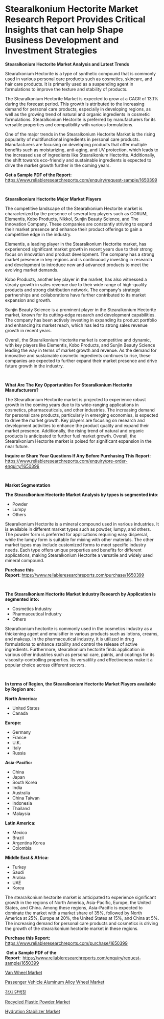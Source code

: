 <p><h1>Stearalkonium Hectorite Market Research Report Provides Critical Insights that can help Shape Business Development and Investment Strategies</h1></p><p><strong>Stearalkonium Hectorite Market Analysis and Latest Trends</strong></p>
<p><p>Stearalkonium Hectorite is a type of synthetic compound that is commonly used in various personal care products such as cosmetics, skincare, and hair care products. It is primarily used as a suspending agent in formulations to improve the texture and stability of products.</p><p>The Stearalkonium Hectorite Market is expected to grow at a CAGR of 13.1% during the forecast period. This growth is attributed to the increasing demand for personal care products, especially in developing regions, as well as the growing trend of natural and organic ingredients in cosmetic formulations. Stearalkonium Hectorite is preferred by manufacturers for its versatile properties and compatibility with various formulations.</p><p>One of the major trends in the Stearalkonium Hectorite Market is the rising popularity of multifunctional ingredients in personal care products. Manufacturers are focusing on developing products that offer multiple benefits such as moisturizing, anti-aging, and UV protection, which leads to the increased use of ingredients like Stearalkonium Hectorite. Additionally, the shift towards eco-friendly and sustainable ingredients is expected to drive the market growth further in the coming years.</p></p>
<p><strong>Get a Sample PDF of the Report:&nbsp;</strong> <a href="https://www.reliableresearchreports.com/enquiry/request-sample/1650399">https://www.reliableresearchreports.com/enquiry/request-sample/1650399</a></p>
<p>&nbsp;</p>
<p><strong>Stearalkonium Hectorite Major Market Players</strong></p>
<p><p>The competitive landscape of the Stearalkonium Hectorite market is characterized by the presence of several key players such as CORUM, Elementis, Kobo Products, Nikkol, Sunjin Beauty Science, and The Innovation Company. These companies are constantly striving to expand their market presence and enhance their product offerings to gain a competitive edge in the industry.</p><p>Elementis, a leading player in the Stearalkonium Hectorite market, has experienced significant market growth in recent years due to their strong focus on innovation and product development. The company has a strong market presence in key regions and is continuously investing in research and development to introduce new and advanced products to meet the evolving market demands.</p><p>Kobo Products, another key player in the market, has also witnessed a steady growth in sales revenue due to their wide range of high-quality products and strong distribution network. The company's strategic partnerships and collaborations have further contributed to its market expansion and growth.</p><p>Sunjin Beauty Science is a prominent player in the Stearalkonium Hectorite market, known for its cutting-edge research and development capabilities. The company has been actively investing in expanding its product portfolio and enhancing its market reach, which has led to strong sales revenue growth in recent years.</p><p>Overall, the Stearalkonium Hectorite market is competitive and dynamic, with key players like Elementis, Kobo Products, and Sunjin Beauty Science leading the way in terms of market growth and revenue. As the demand for innovative and sustainable cosmetic ingredients continues to rise, these companies are expected to further expand their market presence and drive future growth in the industry.</p></p>
<p>&nbsp;</p>
<p><strong>What Are The Key Opportunities For Stearalkonium Hectorite Manufacturers?</strong></p>
<p><p>The Stearalkonium Hectorite market is projected to experience robust growth in the coming years due to its wide-ranging applications in cosmetics, pharmaceuticals, and other industries. The increasing demand for personal care products, particularly in emerging economies, is expected to drive the market growth. Key players are focusing on research and development activities to enhance the product quality and expand their market presence. Additionally, the rising trend of natural and organic products is anticipated to further fuel market growth. Overall, the Stearalkonium Hectorite market is poised for significant expansion in the near future.</p></p>
<p><strong>Inquire or Share Your Questions If Any Before Purchasing This Report:</strong> <a href="https://www.reliableresearchreports.com/enquiry/pre-order-enquiry/1650399">https://www.reliableresearchreports.com/enquiry/pre-order-enquiry/1650399</a></p>
<p>&nbsp;</p>
<p><strong>Market Segmentation</strong></p>
<p><strong>The Stearalkonium Hectorite Market Analysis by types is segmented into:</strong></p>
<p><ul><li>Powder</li><li>Lumpy</li><li>Others</li></ul></p>
<p><p>Stearalkonium Hectorite is a mineral compound used in various industries. It is available in different market types such as powder, lumpy, and others. The powder form is preferred for applications requiring easy dispersal, while the lumpy form is suitable for mixing with other materials. The other market types may include customized forms to meet specific industry needs. Each type offers unique properties and benefits for different applications, making Stearalkonium Hectorite a versatile and widely used mineral compound.</p></p>
<p><strong>Purchase this Report:&nbsp;</strong><a href="https://www.reliableresearchreports.com/purchase/1650399">https://www.reliableresearchreports.com/purchase/1650399</a></p>
<p>&nbsp;</p>
<p><strong>The Stearalkonium Hectorite Market Industry Research by Application is segmented into:</strong></p>
<p><ul><li>Cosmetics Industry</li><li>Pharmaceutical Industry</li><li>Others</li></ul></p>
<p><p>Stearalkonium hectorite is commonly used in the cosmetics industry as a thickening agent and emulsifier in various products such as lotions, creams, and makeup. In the pharmaceutical industry, it is utilized in drug formulations to enhance stability and control the release of active ingredients. Furthermore, stearalkonium hectorite finds application in various other industries such as personal care, paints, and coatings for its viscosity-controlling properties. Its versatility and effectiveness make it a popular choice across different sectors.</p></p>
<p>&nbsp;</p>
<p><strong>In terms of Region, the Stearalkonium Hectorite Market Players available by Region are:</strong></p>
<p>
    <p> <strong> North America: </strong>
        <ul>
            <li>United States</li>
            <li>Canada</li>
        </ul>
        </p> 
    <p> <strong> Europe: </strong>
        <ul>
            <li>Germany</li>
            <li>France</li>
            <li>U.K.</li>
            <li>Italy</li>
            <li>Russia</li>
        </ul>
        </p> 
    <p> <strong> Asia-Pacific: </strong>
        <ul>
            <li>China</li>
            <li>Japan</li>
            <li>South Korea</li>
            <li>India</li>
            <li>Australia</li>
            <li>China Taiwan</li>
            <li>Indonesia</li>
            <li>Thailand</li>
            <li>Malaysia</li>
        </ul>
        </p> 
    <p> <strong> Latin America: </strong>
        <ul>
            <li>Mexico</li>
            <li>Brazil</li>
            <li>Argentina Korea</li>
            <li>Colombia</li>
        </ul>
        </p> 
    <p> <strong> Middle East & Africa: </strong>
        <ul>
            <li>Turkey</li>
            <li>Saudi</li>
            <li>Arabia</li>
            <li>UAE</li>
            <li>Korea</li>
        </ul>
    </p>
    </p>
<p><p>The stearalkonium hectorite market is anticipated to experience significant growth in the regions of North America, Asia-Pacific, Europe, the United States, and China. Among these regions, Asia-Pacific is expected to dominate the market with a market share of 35%, followed by North America at 25%, Europe at 20%, the United States at 15%, and China at 5%. The increasing demand for personal care products and cosmetics is driving the growth of the stearalkonium hectorite market in these regions.</p></p>
<p><strong>Purchase this Report: </strong><a href="https://www.reliableresearchreports.com/purchase/1650399">https://www.reliableresearchreports.com/purchase/1650399</a></p>
<p>&nbsp;<strong>Get a Sample PDF of the Report:&nbsp;&nbsp;</strong><a href="https://www.reliableresearchreports.com/enquiry/request-sample/1650399">https://www.reliableresearchreports.com/enquiry/request-sample/1650399</a></p>
<p><strong></strong></p>
<p><p><a href="https://issuu.com/reportprime-2/docs/van-wheel-market-size-2030.pptx">Van Wheel Market</a></p><p><a href="https://issuu.com/reportprime-2/docs/passenger-vehicle-aluminum-alloy-wheel-market-size">Passenger Vehicle Aluminum Alloy Wheel Market</a></p><p><a href="https://github.com/hxzi07639916/Market-Research-Report-List-1/blob/main/2047651190441.md">감자 단백질</a></p><p><a href="https://github.com/Paul14Anderson63/Market-Research-Report-List-3/blob/main/recycled-plastic-powder-market.md">Recycled Plastic Powder Market</a></p><p><a href="https://github.com/mabutironaldo/Market-Research-Report-List-3/blob/main/hydration-stabilizer-market.md">Hydration Stabilizer Market</a></p></p>